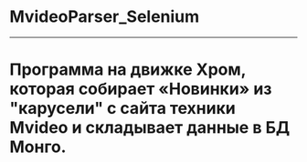 # MvideoParser_Selenium
_______________________

# Программа на движке Хром, которая собирает «Новинки» из "карусели" с сайта техники Mvideo и складывает данные в БД Монго.
